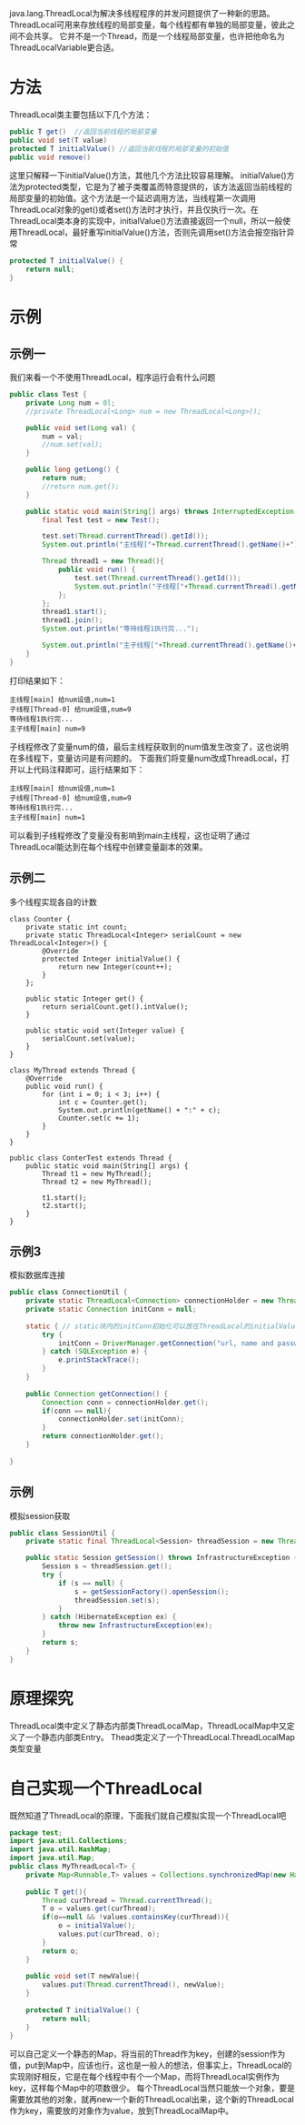 java.lang.ThreadLocal为解决多线程程序的并发问题提供了一种新的思路。ThreadLocal可用来存放线程的局部变量，每个线程都有单独的局部变量，彼此之间不会共享。
它并不是一个Thread，而是一个线程局部变量，也许把他命名为ThreadLocalVariable更合适。



# 方法
ThreadLocal<T>类主要包括以下几个方法：
```java
public T get()  //返回当前线程的局部变量
public void set(T value)
protected T initialValue() //返回当前线程的局部变量的初始值
public void remove()
```

这里只解释一下initialValue()方法，其他几个方法比较容易理解。
initialValue()方法为protected类型，它是为了被子类覆盖而特意提供的，该方法返回当前线程的局部变量的初始值。这个方法是一个延迟调用方法，当线程第一次调用ThreadLocal对象的get()或者set()方法时才执行，并且仅执行一次。在ThreadLocal类本身的实现中，initialValue()方法直接返回一个null，所以一般使用ThreadLocal，最好重写initialValue()方法，否则先调用set()方法会报空指针异常
```java
protected T initialValue() {
	return null;
}
```

# 示例
## 示例一
我们来看一个不使用ThreadLocal，程序运行会有什么问题
```java
public class Test {
    private Long num = 0l;
    //private ThreadLocal<Long> num = new ThreadLocal<Long>();

    public void set(Long val) {
    	num = val;
    	//num.set(val);
    }

    public long getLong() {
    	return num;
        //return num.get();
    }

    public static void main(String[] args) throws InterruptedException {
        final Test test = new Test();

        test.set(Thread.currentThread().getId());
        System.out.println("主线程["+Thread.currentThread().getName()+"] 给num设值,num="+test.getLong());

        Thread thread1 = new Thread(){
            public void run() {
                test.set(Thread.currentThread().getId());
                System.out.println("子线程["+Thread.currentThread().getName()+"] 给num设值,num="+test.getLong());
            };
        };
        thread1.start();
        thread1.join();
        System.out.println("等待线程1执行完...");

        System.out.println("主子线程["+Thread.currentThread().getName()+"] num="+test.getLong());
    }
}
```
打印结果如下：
```plain
主线程[main] 给num设值,num=1
子线程[Thread-0] 给num设值,num=9
等待线程1执行完...
主子线程[main] num=9
```
子线程修改了变量num的值，最后主线程获取到的num值发生改变了，这也说明在多线程下，变量访问是有问题的。
下面我们将变量num改成ThreadLocal，打开以上代码注释即可，运行结果如下：
``` plain 
主线程[main] 给num设值,num=1
子线程[Thread-0] 给num设值,num=9
等待线程1执行完...
主子线程[main] num=1
```
可以看到子线程修改了变量没有影响到main主线程，这也证明了通过ThreadLocal能达到在每个线程中创建变量副本的效果。

## 示例二
多个线程实现各自的计数
```plain 
class Counter {
	private static int count;
	private static ThreadLocal<Integer> serialCount = new ThreadLocal<Integer>() {
		@Override
		protected Integer initialValue() {
			return new Integer(count++);
		}
	};

	public static Integer get() {
		return serialCount.get().intValue();
	}

	public static void set(Integer value) {
		serialCount.set(value);
	}
}

class MyThread extends Thread {
	@Override
	public void run() {
		for (int i = 0; i < 3; i++) {
			int c = Counter.get();
			System.out.println(getName() + ":" + c);
			Counter.set(c += 1);
		}
	}
}

public class ConterTest extends Thread {
	public static void main(String[] args) {
		Thread t1 = new MyThread();
		Thread t2 = new MyThread();

		t1.start();
		t2.start();
	}
}

```

## 示例3
模拟数据库连接
```java
public class ConnectionUtil {
    private static ThreadLocal<Connection> connectionHolder = new ThreadLocal<Connection>();
    private static Connection initConn = null; 
	
    static { // static块内的initConn初始化可以放在ThreadLocal的initialValue方法中
        try {
            initConn = DriverManager.getConnection("url, name and password");
        } catch (SQLException e) {
            e.printStackTrace();
        }
    }
    
    public Connection getConnection() {
        Connection conn = connectionHolder.get();
        if(conn == null){
			connectionHolder.set(initConn);
		} 
        return connectionHolder.get();
    }
    
}

```

## 示例
模拟session获取
```java
public class SessionUtil {
	private static final ThreadLocal<Session> threadSession = new ThreadLocal<Session>();

	public static Session getSession() throws InfrastructureException {
		Session s = threadSession.get();
		try {
			if (s == null) {
				s = getSessionFactory().openSession();
				threadSession.set(s);
			}
		} catch (HibernateException ex) {
			throw new InfrastructureException(ex);
		}
		return s;
	}
}
```

# 原理探究
ThreadLocal类中定义了静态内部类ThreadLocalMap，ThreadLocalMap中又定义了一个静态内部类Entry。
Thead类定义了一个ThreadLocal.ThreadLocalMap类型变量



# 自己实现一个ThreadLocal
既然知道了ThreadLocal的原理，下面我们就自己模拟实现一个ThreadLocal吧
```java
package test;
import java.util.Collections;
import java.util.HashMap;
import java.util.Map;
public class MyThreadLocal<T> {
	private Map<Runnable,T> values = Collections.synchronizedMap(new HashMap<Runnable,T>());
	
	public T get(){
		Thread curThread = Thread.currentThread();
		T o = values.get(curThread);
		if(o==null && !values.containsKey(curThread)){
			o = initialValue();
			values.put(curThread, o);
		}
		return o;
	}
	
	public void set(T newValue){
		values.put(Thread.currentThread(), newValue);
	}
	
	protected T initialValue() {
		return null;
	}
}
```
可以自己定义一个静态的Map，将当前的Thread作为key，创建的session作为值，put到Map中，应该也行，这也是一般人的想法，但事实上，ThreadLocal的实现刚好相反，它是在每个线程中有个一个Map，而将ThreadLocal实例作为key，这样每个Map中的项数很少。
每个ThreadLocal当然只能放一个对象，要是需要放其他的对象，就再new一个新的ThreadLocal出来，这个新的ThreadLocal作为key，需要放的对象作为value，放到ThreadLocalMap中。



